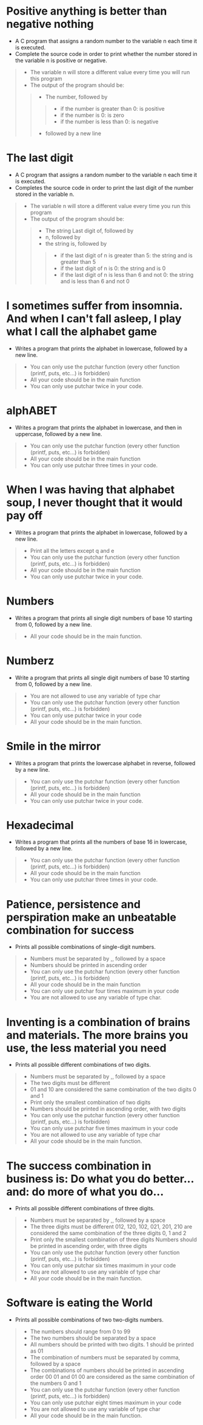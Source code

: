 # Positive anything is better than negative nothing
* A C program that assigns a random number to the variable n each time it is executed.
* Complete the source code in order to print whether the number stored in the variable n is positive or negative.
> * The variable n will store a different value every time you will run this program
> * The output of the program should be:
> > * The number, followed by
> > > * if the number is greater than 0: is positive
> > > * if the number is 0: is zero
> > > * if the number is less than 0: is negative
> > * followed by a new line

# The last digit
* A C program that assigns a random number to the variable n 
each time it is executed.
* Completes the source code in order to print the last digit 
of the number stored in the variable n.
> * The variable n will store a different value every time you
 run this program 
> * The output of the program should be:
> > * The string Last digit of, followed by
> > * n, followed by
> > * the string is, followed by
> > > * if the last digit of n is greater than 5: 
the string and is greater than 5
> > > * if the last digit of n is 0: the string and is 0
> > > * if the last digit of n is less than 6 and not 0: 
the string and is less than 6 and not 0

#  I sometimes suffer from insomnia. And when I can't fall asleep, I play what I call the alphabet game
* Writes a program that prints the alphabet in lowercase, followed by a new line.
> * You can only use the putchar function (every other function (printf, puts, etc…) is forbidden)
> * All your code should be in the main function
> * You can only use putchar twice in your code.

# alphABET
* Writes a program that prints the alphabet in lowercase, and then in uppercase, followed by a new line.
> * You can only use the putchar function (every other function (printf, puts, etc…) is forbidden)
> * All your code should be in the main function
> * You can only use putchar three times in your code.

# When I was having that alphabet soup, I never thought that it would pay off
* Writes a program that prints the alphabet in lowercase, followed by a new line.
> * Print all the letters except q and e
> * You can only use the putchar function (every other function (printf, puts, etc…) is forbidden)
> * All your code should be in the main function
> * You can only use putchar twice in your code.

# Numbers
* Writes a program that prints all single digit numbers of base 10 starting from 0, followed by a new line.
> * All your code should be in the main function.

# Numberz
* Write a program that prints all single digit numbers of base 10 starting from 0, followed by a new line.
> * You are not allowed to use any variable of type char
> * You can only use the putchar function (every other function (printf, puts, etc…) is forbidden)
> * You can only use putchar twice in your code
> * All your code should be in the main function.

# Smile in the mirror
* Writes a program that prints the lowercase alphabet in reverse, followed by a new line.
> * You can only use the putchar function (every other function (printf, puts, etc…) is forbidden)
> * All your code should be in the main function
> * You can only use putchar twice in your code.

# Hexadecimal
* Writes a program that prints all the numbers of base 16 in lowercase, followed by a new line.
> * You can only use the putchar function (every other function (printf, puts, etc…) is forbidden)
> * All your code should be in the main function
> * You can only use putchar three times in your code.

# Patience, persistence and perspiration make an unbeatable combination for success
* Prints all possible combinations of single-digit numbers.
> * Numbers must be separated by ,, followed by a space
> * Numbers should be printed in ascending order
> * You can only use the putchar function (every other function (printf, puts, etc…) is forbidden)
> * All your code should be in the main function
> * You can only use putchar four times maximum in your code
> * You are not allowed to use any variable of type char.

# Inventing is a combination of brains and materials. The more brains you use, the less material you need
* Prints all possible different combinations of two digits. 
> * Numbers must be separated by ,, followed by a space
> * The two digits must be different
> * 01 and 10 are considered the same combination of the two digits 0 and 1
> * Print only the smallest combination of two digits
> * Numbers should be printed in ascending order, with two digits
> * You can only use the putchar function (every other function (printf, puts, etc…) is forbidden)
> * You can only use putchar five times maximum in your code
> * You are not allowed to use any variable of type char
> * All your code should be in the main function.

# The success combination in business is: Do what you do better... and: do more of what you do...
* Prints all possible different combinations of three digits.
> * Numbers must be separated by ,, followed by a space
> * The three digits must be different
012, 120, 102, 021, 201, 210 are considered the same combination of the three digits 0, 1 and 2
> * Print only the smallest combination of three digits
Numbers should be printed in ascending order, with three digits
> * You can only use the putchar function (every other function (printf, puts, etc…) is forbidden)
> * You can only use putchar six times maximum in your code
> * You are not allowed to use any variable of type char
> * All your code should be in the main function.

# Software is eating the World
* Prints all possible combinations of two two-digits numbers.
> * The numbers should range from 0 to 99
> * The two numbers should be separated by a space
> * All numbers should be printed with two digits. 1 should be printed as 01
> * The combination of numbers must be separated by comma, followed by a space
> * The combinations of numbers should be printed in ascending order
00 01 and 01 00 are considered as the same combination of the numbers 0 and 1
> * You can only use the putchar function (every other function (printf, puts, etc…) is forbidden)
> * You can only use putchar eight times maximum in your code
> * You are not allowed to use any variable of type char
> * All your code should be in the main function.
